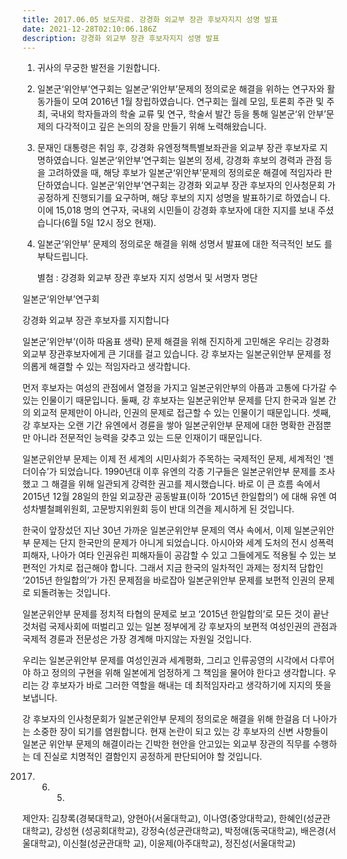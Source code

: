 ```yaml
---
title: 2017.06.05 보도자료. 강경화 외교부 장관 후보자지지 성명 발표
date: 2021-12-28T02:10:06.186Z
description: 강경화 외교부 장관 후보자지지 성명 발표
---
```



1. 귀사의 무궁한 발전을 기원합니다.


2. 일본군‘위안부’연구회는 일본군‘위안부’문제의 정의로운 해결을 위하는 연구자와
   활동가들이 모여 2016년 1월 창립하였습니다. 연구회는 월례 모임, 토론회 주관
   및 주최, 국내외 학자들과의 학술 교류 및 연구, 학술서 발간 등을 통해 일본군‘위
   안부’문제의 다각적이고 깊은 논의의 장을 만들기 위해 노력해왔습니다.


3. 문재인 대통령은 취임 후, 강경화 유엔정책특별보좌관을 외교부 장관 후보자로 지
   명하였습니다. 일본군‘위안부’연구회는 일본의 정세, 강경화 후보의 경력과 관점
   등을 고려하였을 때, 해당 후보가 일본군‘위안부’문제의 정의로운 해결에 적임자라
   판단하였습니다. 일본군‘위안부’연구회는 강경화 외교부 장관 후보자의 인사청문회
   가 공정하게 진행되기를 요구하며, 해당 후보의 지지 성명을 발표하기로 하였습니
   다. 이에 15,018 명의 연구자, 국내외 시민들이 강경화 후보자에 대한 지지를 보내
   주셨습니다(6월 5일 12시 정오 현재).


4. 일본군‘위안부’ 문제의 정의로운 해결을 위해 성명서 발표에 대한 적극적인 보도
   를 부탁드립니다.


   별첨 : 강경화 외교부 장관 후보자 지지 성명서 및 서명자 명단



일본군‘위안부’연구회



강경화 외교부 장관 후보자를 지지합니다

일본군‘위안부’(이하 따옴표 생략) 문제 해결을 위해 진지하게 고민해온 우리는 강경화 외교부 장관후보자에게 큰 기대를 걸고 있습니다. 강 후보자는 일본군위안부 문제를 정의롭게 해결할 수 있는 적임자라고 생각합니다. 

먼저 후보자는 여성의 관점에서 열정을 가지고 일본군위안부의 아픔과 고통에 다가갈 수 있는 인물이기 때문입니다. 둘째, 강 후보자는 일본군위안부 문제를 단지 한국과 일본 간의 외교적 문제만이 아니라, 인권의 문제로 접근할 수 있는 인물이기 때문입니다. 셋째, 강 후보자는 오랜 기간 유엔에서 경륜을 쌓아 일본군위안부 문제에 대한 명확한 관점뿐만 아니라 전문적인 능력을 갖추고 있는 드문 인재이기 때문입니다. 

일본군위안부 문제는 이제 전 세계의 시민사회가 주목하는 국제적인 문제, 세계적인 ‘젠더이슈’가 되었습니다. 1990년대 이후 유엔의 각종 기구들은 일본군위안부 문제를 조사했고 그 해결을 위해 일관되게 강력한 권고를 제시했습니다. 바로 이 큰 흐름 속에서 2015년 12월 28일의 한일 외교장관 공동발표(이하 ‘2015년 한일합의’) 에 대해 유엔 여성차별철폐위원회, 고문방지위원회 등이 반대 의견을 제시하게 된 것입니다. 

한국이 앞장섰던 지난 30년 가까운 일본군위안부 문제의 역사 속에서, 이제 일본군위안부 문제는 단지 한국만의 문제가 아니게 되었습니다. 아시아와 세계 도처의 전시 성폭력 피해자, 나아가 여타 인권유린 피해자들이 공감할 수 있고 그들에게도 적용될 수 있는 보편적인 가치로 접근해야 합니다. 그래서 지금 한국의 일차적인 과제는 정치적 담합인 ‘2015년 한일합의’가 가진 문제점을 바로잡아 일본군위안부 문제를 보편적 인권의 문제로 되돌려놓는 것입니다. 

일본군위안부 문제를 정치적 타협의 문제로 보고 ‘2015년 한일합의’로 모든 것이 끝난 것처럼 국제사회에 떠벌리고 있는 일본 정부에게 강 후보자의 보편적 여성인권의 관점과 국제적 경륜과 전문성은 가장 경계해 마지않는 자원일 것입니다. 

우리는 일본군위안부 문제를 여성인권과 세계평화, 그리고 인류공영의 시각에서 다루어야 하고 정의의 구현을 위해 일본에게 엄정하게 그 책임을 물어야 한다고 생각합니다. 우리는 강 후보자가 바로 그러한 역할을 해내는 데 최적임자라고 생각하기에 지지의 뜻을 보냅니다. 

강 후보자의 인사청문회가 일본군위안부 문제의 정의로운 해결을 위해 한걸음 더 나아가는 소중한 장이 되기를 염원합니다. 현재 논란이 되고 있는 강 후보자의 신변 사항들이 일본군 위안부 문제의 해결이라는 긴박한 현안을 안고있는 외교부 장관의 직무를 수행하는 데 진실로 치명적인 결함인지 공정하게 판단되어야 할 것입니다.

2017. 6. 5.

제안자: 김창록(경북대학교), 양현아(서울대학교), 이나영(중앙대학교), 한혜인(성균관대학교), 강성현
(성공회대학교), 강정숙(성균관대학교), 박정애(동국대학교), 배은경(서울대학교), 이신철(성균관대학
교), 이윤제(아주대학교), 정진성(서울대학교)